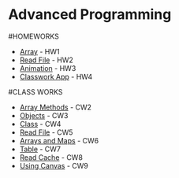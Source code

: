 # Advanced Programming 
#HOMEWORKS
<ul>
  <li><a href="https://feyzanursaka.github.io/Odevler/HW1.html" rel="nofollow">Array</a> - HW1</li>
  <li><a href="https://feyzanursaka.github.io/Odevler/HW2/database.html" rel="nofollow">Read File</a> - HW2</li>
  <li><a href="https://feyzanursaka.github.io/Odevler/HW3.html" rel="nofollow">Animation</a> - HW3</li>
  <li><a href="https://feyzanursaka.github.io/Odevler/index.html" rel="nofollow">Classwork App</a> - HW4</li>
</ul>
#CLASS WORKS
<ul>
  <li><a href="https://feyzanursaka.github.io/Odevler/array.html" rel="nofollow">Array Methods</a> - CW2</li>
  <li><a href="https://feyzanursaka.github.io/Odevler/work/inspector.html" rel="nofollow">Objects</a> - CW3</li>
  <li><a href="https://feyzanursaka.github.io/Odevler/CW4.html" rel="nofollow">Class</a> - CW4</li>
  <li><a href="https://feyzanursaka.github.io/Odevler/CW5/CW5.html" rel="nofollow">Read File</a> - CW5</li>
  <li><a href="https://feyzanursaka.github.io/Odevler/CW6/CW6.html" rel="nofollow">Arrays and Maps</a> - CW6</li>
  <li><a href="https://feyzanursaka.github.io/Odevler/CW7/index.html" rel="nofollow">Table</a> - CW7</li>
  <li><a href="https://feyzanursaka.github.io/Odevler/CW8.png" rel="nofollow">Read Cache</a> - CW8</li>
  <li><a href="https://feyzanursaka.github.io/Odevler/CW9.html" rel="nofollow">Using Canvas</a> - CW9</li>
</ul>

